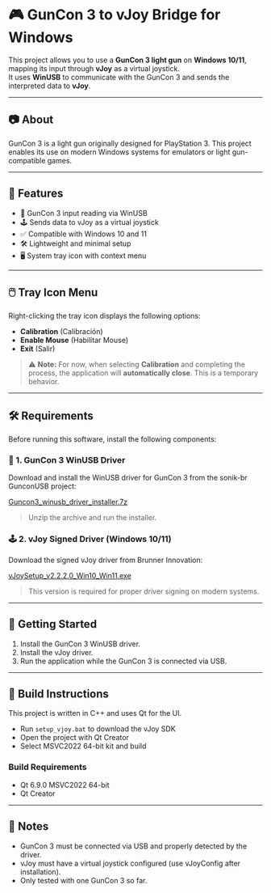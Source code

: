 # 🎮 GunCon 3 to vJoy Bridge for Windows

This project allows you to use a **GunCon 3 light gun** on **Windows 10/11**, mapping its input through **vJoy** as a virtual joystick.  
It uses **WinUSB** to communicate with the GunCon 3 and sends the interpreted data to **vJoy**.

---

## 📷 About

GunCon 3 is a light gun originally designed for PlayStation 3. This project enables its use on modern Windows systems for emulators or light gun-compatible games.

---

## 🧩 Features

- 🎯 GunCon 3 input reading via WinUSB  
- 🕹️ Sends data to vJoy as a virtual joystick  
- ✅ Compatible with Windows 10 and 11  
- 🛠️ Lightweight and minimal setup  
- 🖥️ System tray icon with context menu

---

## 🖱️ Tray Icon Menu

Right-clicking the tray icon displays the following options:

- **Calibration**  (Calibración)
- **Enable Mouse**  (Habilitar Mouse)
- **Exit** (Salir)

> ⚠️ **Note:** For now, when selecting **Calibration** and completing the process, the application will **automatically close**. This is a temporary behavior.

---

## 🛠 Requirements

Before running this software, install the following components:

### 🔌 1. GunCon 3 WinUSB Driver

Download and install the WinUSB driver for GunCon 3 from the sonik-br GunconUSB project:

[Guncon3_winusb_driver_installer.7z](https://github.com/sonik-br/GunconUSB/blob/main/drivers/Guncon3_winusb_driver_installer.7z)

> Unzip the archive and run the installer.

### 🕹️ 2. vJoy Signed Driver (Windows 10/11)

Download the signed vJoy driver from Brunner Innovation:

[vJoySetup_v2.2.2.0_Win10_Win11.exe](https://github.com/BrunnerInnovation/vJoy/releases/download/v2.2.2.0/vJoySetup_v2.2.2.0_Win10_Win11.exe)

> This version is required for proper driver signing on modern systems.

---

## 🚀 Getting Started

1. Install the GunCon 3 WinUSB driver.  
2. Install the vJoy driver.  
3. Run the application while the GunCon 3 is connected via USB.

---

## 🔧 Build Instructions

This project is written in C++ and uses Qt for the UI.

- Run `setup_vjoy.bat` to download the vJoy SDK  
- Open the project with Qt Creator  
- Select MSVC2022 64-bit kit and build

### Build Requirements

- Qt 6.9.0 MSVC2022 64-bit  
- Qt Creator

---

## 📌 Notes

- GunCon 3 must be connected via USB and properly detected by the driver.  
- vJoy must have a virtual joystick configured (use vJoyConfig after installation).  
- Only tested with one GunCon 3 so far.

